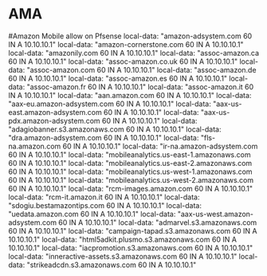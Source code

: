 # AMA
#Amazon Mobile allow on Pfsense
local-data: "amazon-adsystem.com 60 IN A 10.10.10.1"
local-data: "amazon-cornerstone.com 60 IN A 10.10.10.1"
local-data: "amazonily.com 60 IN A 10.10.10.1"
local-data: "assoc-amazon.ca 60 IN A 10.10.10.1"
local-data: "assoc-amazon.co.uk 60 IN A 10.10.10.1"
local-data: "assoc-amazon.com 60 IN A 10.10.10.1"
local-data: "assoc-amazon.de 60 IN A 10.10.10.1"
local-data: "assoc-amazon.es 60 IN A 10.10.10.1"
local-data: "assoc-amazon.fr 60 IN A 10.10.10.1"
local-data: "assoc-amazon.it 60 IN A 10.10.10.1"
local-data: "aan.amazon.com 60 IN A 10.10.10.1"
local-data: "aax-eu.amazon-adsystem.com 60 IN A 10.10.10.1"
local-data: "aax-us-east.amazon-adsystem.com 60 IN A 10.10.10.1"
local-data: "aax-us-pdx.amazon-adsystem.com 60 IN A 10.10.10.1"
local-data: "adagiobanner.s3.amazonaws.com 60 IN A 10.10.10.1"
local-data: "dra.amazon-adsystem.com 60 IN A 10.10.10.1"
local-data: "fls-na.amazon.com 60 IN A 10.10.10.1"
local-data: "ir-na.amazon-adsystem.com 60 IN A 10.10.10.1"
local-data: "mobileanalytics.us-east-1.amazonaws.com 60 IN A 10.10.10.1"
local-data: "mobileanalytics.us-east-2.amazonaws.com 60 IN A 10.10.10.1"
local-data: "mobileanalytics.us-west-1.amazonaws.com 60 IN A 10.10.10.1"
local-data: "mobileanalytics.us-west-2.amazonaws.com 60 IN A 10.10.10.1"
local-data: "rcm-images.amazon.com 60 IN A 10.10.10.1"
local-data: "rcm-it.amazon.it 60 IN A 10.10.10.1"
local-data: "sdogiu.bestamazontips.com 60 IN A 10.10.10.1"
local-data: "uedata.amazon.com 60 IN A 10.10.10.1"
local-data: "aax-us-west.amazon-adsystem.com 60 IN A 10.10.10.1"
local-data: "admarvel.s3.amazonaws.com 60 IN A 10.10.10.1"
local-data: "campaign-tapad.s3.amazonaws.com 60 IN A 10.10.10.1"
local-data: "html5adkit.plusmo.s3.amazonaws.com 60 IN A 10.10.10.1"
local-data: "iacpromotion.s3.amazonaws.com 60 IN A 10.10.10.1"
local-data: "inneractive-assets.s3.amazonaws.com 60 IN A 10.10.10.1"
local-data: "strikeadcdn.s3.amazonaws.com 60 IN A 10.10.10.1"
